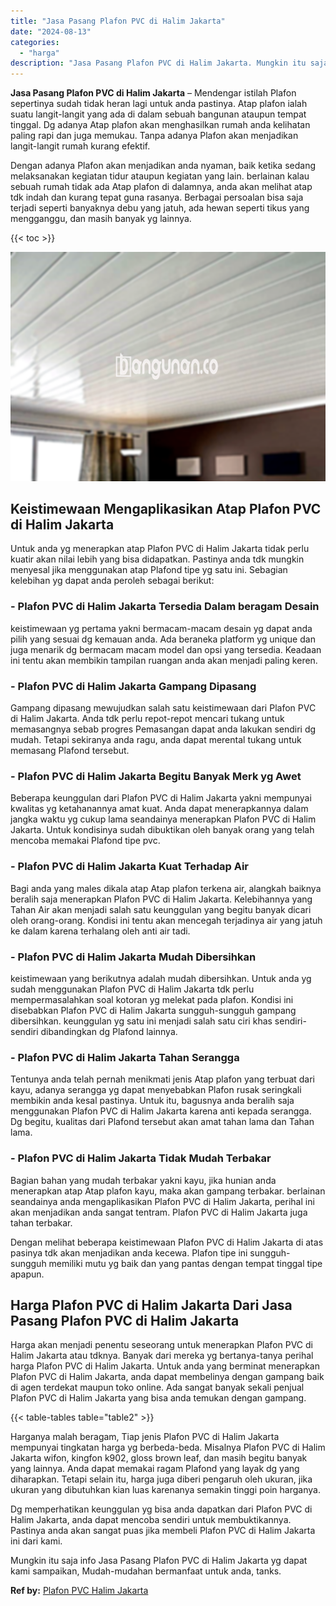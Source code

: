 ```yaml
---
title: "Jasa Pasang Plafon PVC di Halim Jakarta"
date: "2024-08-13"
categories: 
  - "harga"
description: "Jasa Pasang Plafon PVC di Halim Jakarta. Mungkin itu saja info Jasa Pasang Plafon PVC di Halim Jakarta yg dapat kami sampaikan, Mudah-mudahan bermanfaat untu..."
---
```


**Jasa Pasang Plafon PVC di Halim Jakarta** – Mendengar istilah Plafon sepertinya sudah tidak heran lagi untuk anda pastinya. Atap plafon ialah suatu langit-langit yang ada di dalam sebuah bangunan ataupun tempat tinggal. Dg adanya Atap plafon akan menghasilkan rumah anda kelihatan paling rapi dan juga memukau. Tanpa adanya Plafon akan menjadikan langit-langit rumah kurang efektif.

Dengan adanya Plafon akan menjadikan anda nyaman, baik ketika sedang melaksanakan kegiatan tidur ataupun kegiatan yang lain. berlainan kalau sebuah rumah tidak ada Atap plafon di dalamnya, anda akan melihat atap tdk indah dan kurang tepat guna rasanya. Berbagai persoalan bisa saja terjadi seperti banyaknya debu yang jatuh, ada hewan seperti tikus yang mengganggu, dan masih banyak yg lainnya.

{{< toc >}}

![Jasa Pasang Plafon PVC di Halim Jakarta](/images/flafond-pvc-murah08.png)

## Keistimewaan Mengaplikasikan Atap Plafon PVC di Halim Jakarta

Untuk anda yg menerapkan atap Plafon PVC di Halim Jakarta tidak perlu kuatir akan nilai lebih yang bisa didapatkan. Pastinya anda tdk mungkin menyesal jika menggunakan atap Plafond tipe yg satu ini. Sebagian kelebihan yg dapat anda peroleh sebagai berikut:

### \- Plafon PVC di Halim Jakarta Tersedia Dalam beragam Desain

keistimewaan yg pertama yakni bermacam-macam desain yg dapat anda pilih yang sesuai dg kemauan anda. Ada beraneka platform yg unique dan juga menarik dg bermacam macam model dan opsi yang tersedia. Keadaan ini tentu akan membikin tampilan ruangan anda akan menjadi paling keren.

### \- Plafon PVC di Halim Jakarta Gampang Dipasang

Gampang dipasang mewujudkan salah satu keistimewaan dari Plafon PVC di Halim Jakarta. Anda tdk perlu repot-repot mencari tukang untuk memasangnya sebab progres Pemasangan dapat anda lakukan sendiri dg mudah. Tetapi sekiranya anda ragu, anda dapat merental tukang untuk memasang Plafond tersebut.

### \- Plafon PVC di Halim Jakarta Begitu Banyak Merk yg Awet

Beberapa keunggulan dari Plafon PVC di Halim Jakarta yakni mempunyai kwalitas yg ketahanannya amat kuat. Anda dapat menerapkannya dalam jangka waktu yg cukup lama seandainya menerapkan Plafon PVC di Halim Jakarta. Untuk kondisinya sudah dibuktikan oleh banyak orang yang telah mencoba memakai Plafond tipe pvc.

### \- Plafon PVC di Halim Jakarta Kuat Terhadap Air

Bagi anda yang males dikala atap Atap plafon terkena air, alangkah baiknya beralih saja menerapkan Plafon PVC di Halim Jakarta. Kelebihannya yang Tahan Air akan menjadi salah satu keunggulan yang begitu banyak dicari oleh orang-orang. Kondisi ini tentu akan mencegah terjadinya air yang jatuh ke dalam karena terhalang oleh anti air tadi.

### \- Plafon PVC di Halim Jakarta Mudah Dibersihkan

keistimewaan yang berikutnya adalah mudah dibersihkan. Untuk anda yg sudah menggunakan Plafon PVC di Halim Jakarta tdk perlu mempermasalahkan soal kotoran yg melekat pada plafon. Kondisi ini disebabkan Plafon PVC di Halim Jakarta sungguh-sungguh gampang dibersihkan. keunggulan yg satu ini menjadi salah satu ciri khas sendiri-sendiri dibandingkan dg Plafond lainnya.

### \- Plafon PVC di Halim Jakarta Tahan Serangga

Tentunya anda telah pernah menikmati jenis Atap plafon yang terbuat dari kayu, adanya serangga yg dapat menyebabkan Plafon rusak seringkali membikin anda kesal pastinya. Untuk itu, bagusnya anda beralih saja menggunakan Plafon PVC di Halim Jakarta karena anti kepada serangga. Dg begitu, kualitas dari Plafond tersebut akan amat tahan lama dan Tahan lama.

### \- Plafon PVC di Halim Jakarta Tidak Mudah Terbakar

Bagian bahan yang mudah terbakar yakni kayu, jika hunian anda menerapkan atap Atap plafon kayu, maka akan gampang terbakar. berlainan seandainya anda mengaplikasikan Plafon PVC di Halim Jakarta, perihal ini akan menjadikan anda sangat tentram. Plafon PVC di Halim Jakarta juga tahan terbakar.

Dengan melihat beberapa keistimewaan Plafon PVC di Halim Jakarta di atas pasinya tdk akan menjadikan anda kecewa. Plafon tipe ini sungguh-sungguh memiliki mutu yg baik dan yang pantas dengan tempat tinggal tipe apapun.

## Harga Plafon PVC di Halim Jakarta Dari Jasa Pasang Plafon PVC di Halim Jakarta

Harga akan menjadi penentu seseorang untuk menerapkan Plafon PVC di Halim Jakarta atau tdknya. Banyak dari mereka yg bertanya-tanya perihal harga Plafon PVC di Halim Jakarta. Untuk anda yang berminat menerapkan Plafon PVC di Halim Jakarta, anda dapat membelinya dengan gampang baik di agen terdekat maupun toko online. Ada sangat banyak sekali penjual Plafon PVC di Halim Jakarta yang bisa anda temukan dengan gampang.

{{< table-tables table="table2" >}}

Harganya malah beragam, Tiap jenis Plafon PVC di Halim Jakarta mempunyai tingkatan harga yg berbeda-beda. Misalnya Plafon PVC di Halim Jakarta wifon, kingfon k902, gloss brown leaf, dan masih begitu banyak yang lainnya. Anda dapat memakai ragam Plafond yang layak dg yang diharapkan. Tetapi selain itu, harga juga diberi pengaruh oleh ukuran, jika ukuran yang dibutuhkan kian luas karenanya semakin tinggi poin harganya.

Dg memperhatikan keunggulan yg bisa anda dapatkan dari Plafon PVC di Halim Jakarta, anda dapat mencoba sendiri untuk membuktikannya. Pastinya anda akan sangat puas jika membeli Plafon PVC di Halim Jakarta ini dari kami.

Mungkin itu saja info Jasa Pasang Plafon PVC di Halim Jakarta yg dapat kami sampaikan, Mudah-mudahan bermanfaat untuk anda, tanks.

**Ref by:** [Plafon PVC Halim Jakarta](https://id.wikipedia.org/wiki/Plafon)
